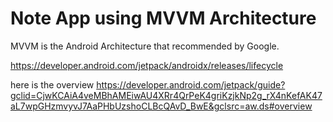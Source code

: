 # Note App using MVVM Architecture
MVVM is the Android Architecture that recommended by Google.

https://developer.android.com/jetpack/androidx/releases/lifecycle

here is the overview https://developer.android.com/jetpack/guide?gclid=CjwKCAiA4veMBhAMEiwAU4XRr4QrPeK4griKzjkNp2g_rX4nKefAK47aL7wpGHzmvyvJ7AaPHbUzshoCLBcQAvD_BwE&gclsrc=aw.ds#overview



